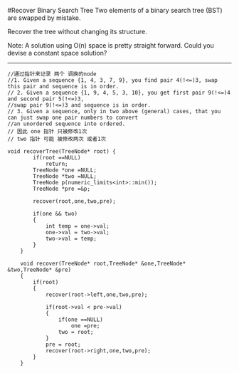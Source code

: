 #Recover Binary Search Tree
Two elements of a binary search tree (BST) are swapped by mistake.

Recover the tree without changing its structure.

Note:
A solution using O(n) space is pretty straight forward. Could you devise a constant space solution?



---


```
//通过指针来记录 两个 调换的node
//1. Given a sequence {1, 4, 3, 7, 9}, you find pair 4(!<=)3, swap this pair and sequence is in order.
// 2. Given a sequence {1, 9, 4, 5, 3, 10}, you get first pair 9(!<=)4 and second pair 5(!<=)3, 
//swap pair 9(!<=)3 and sequence is in order.
// 3. Given a sequence, only in two above (general) cases, that you can just swap one pair numbers to convert 
//an unordered sequence into ordered. 
// 因此 one 指针 只被修改1次
// two 指针 可能 被修改两次 或者1次

void recoverTree(TreeNode* root) {
        if(root ==NULL)
            return;
        TreeNode *one =NULL;
        TreeNode *two =NULL;
        TreeNode p(numeric_limits<int>::min());
        TreeNode *pre =&p;
        
        recover(root,one,two,pre);
        
        if(one && two)
        {
            int temp = one->val;
            one->val = two->val;
            two->val = temp;
        }
    }
    
    void recover(TreeNode* root,TreeNode* &one,TreeNode* &two,TreeNode* &pre)
    {
        if(root)
        {
            recover(root->left,one,two,pre);
            
            if(root->val < pre->val)
            {
                if(one ==NULL)
                    one =pre;
                two = root;
            }
            pre = root;
            recover(root->right,one,two,pre);
        }
    }
```